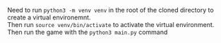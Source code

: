 Need to run `python3 -m venv venv` in the root of the cloned directory to create a virtual environemnt.<br>
Then run `source venv/bin/activate` to activate the virtual environment.<br>
Then run the game with the `python3 main.py` command
